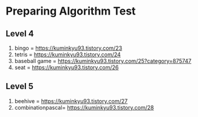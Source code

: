 # Preparing Algorithm Test 

## Level 4
1. bingo            = https://kuminkyu93.tistory.com/23
1. tetris           = https://kuminkyu93.tistory.com/24
1. baseball game    = https://kuminkyu93.tistory.com/25?category=875747
1. seat             = https://kuminkyu93.tistory.com/26

## Level 5
1. beehive          = https://kuminkyu93.tistory.com/27   
1. combinationpascal= https://kuminkyu93.tistory.com/28
